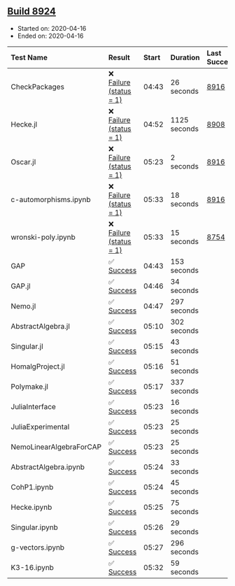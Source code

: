 ## [Build 8924](https://oscarci.mathematik.uni-kl.de/job/oscar/8924/)

* Started on: 2020-04-16
* Ended on: 2020-04-16

| Test Name    | Result | Start | Duration | Last Success | First Failure |
|:-------------|:-------|:------|:---------|:-------------|:--------------|
| CheckPackages | ❌ [Failure (status = 1)](https://oscarci.mathematik.uni-kl.de/job/oscar/8924/artifact/logs/build-8924/CheckPackages.log) | 04:43 | 26 seconds | [8916](https://oscarci.mathematik.uni-kl.de/job/oscar/8916/) | [8920](https://oscarci.mathematik.uni-kl.de/job/oscar/8920/) |
| Hecke.jl | ❌ [Failure (status = 1)](https://oscarci.mathematik.uni-kl.de/job/oscar/8924/artifact/logs/build-8924/Hecke.jl.log) | 04:52 | 1125 seconds | [8908](https://oscarci.mathematik.uni-kl.de/job/oscar/8908/) | [8909](https://oscarci.mathematik.uni-kl.de/job/oscar/8909/) |
| Oscar.jl | ❌ [Failure (status = 1)](https://oscarci.mathematik.uni-kl.de/job/oscar/8924/artifact/logs/build-8924/Oscar.jl.log) | 05:23 | 2 seconds | [8916](https://oscarci.mathematik.uni-kl.de/job/oscar/8916/) | [8920](https://oscarci.mathematik.uni-kl.de/job/oscar/8920/) |
| c-automorphisms.ipynb | ❌ [Failure (status = 1)](https://oscarci.mathematik.uni-kl.de/job/oscar/8924/artifact/logs/build-8924/c-automorphisms.ipynb.log) | 05:33 | 18 seconds | [8916](https://oscarci.mathematik.uni-kl.de/job/oscar/8916/) | [8920](https://oscarci.mathematik.uni-kl.de/job/oscar/8920/) |
| wronski-poly.ipynb | ❌ [Failure (status = 1)](https://oscarci.mathematik.uni-kl.de/job/oscar/8924/artifact/logs/build-8924/wronski-poly.ipynb.log) | 05:33 | 15 seconds | [8754](https://oscarci.mathematik.uni-kl.de/job/oscar/8754/) | [8755](https://oscarci.mathematik.uni-kl.de/job/oscar/8755/) |
| GAP | ✅ [Success](https://oscarci.mathematik.uni-kl.de/job/oscar/8924/artifact/logs/build-8924/GAP.log) | 04:43 | 153 seconds |  |  |
| GAP.jl | ✅ [Success](https://oscarci.mathematik.uni-kl.de/job/oscar/8924/artifact/logs/build-8924/GAP.jl.log) | 04:46 | 34 seconds |  |  |
| Nemo.jl | ✅ [Success](https://oscarci.mathematik.uni-kl.de/job/oscar/8924/artifact/logs/build-8924/Nemo.jl.log) | 04:47 | 297 seconds |  |  |
| AbstractAlgebra.jl | ✅ [Success](https://oscarci.mathematik.uni-kl.de/job/oscar/8924/artifact/logs/build-8924/AbstractAlgebra.jl.log) | 05:10 | 302 seconds |  |  |
| Singular.jl | ✅ [Success](https://oscarci.mathematik.uni-kl.de/job/oscar/8924/artifact/logs/build-8924/Singular.jl.log) | 05:15 | 43 seconds |  |  |
| HomalgProject.jl | ✅ [Success](https://oscarci.mathematik.uni-kl.de/job/oscar/8924/artifact/logs/build-8924/HomalgProject.jl.log) | 05:16 | 51 seconds |  |  |
| Polymake.jl | ✅ [Success](https://oscarci.mathematik.uni-kl.de/job/oscar/8924/artifact/logs/build-8924/Polymake.jl.log) | 05:17 | 337 seconds |  |  |
| JuliaInterface | ✅ [Success](https://oscarci.mathematik.uni-kl.de/job/oscar/8924/artifact/logs/build-8924/JuliaInterface.log) | 05:23 | 16 seconds |  |  |
| JuliaExperimental | ✅ [Success](https://oscarci.mathematik.uni-kl.de/job/oscar/8924/artifact/logs/build-8924/JuliaExperimental.log) | 05:23 | 25 seconds |  |  |
| NemoLinearAlgebraForCAP | ✅ [Success](https://oscarci.mathematik.uni-kl.de/job/oscar/8924/artifact/logs/build-8924/NemoLinearAlgebraForCAP.log) | 05:23 | 25 seconds |  |  |
| AbstractAlgebra.ipynb | ✅ [Success](https://oscarci.mathematik.uni-kl.de/job/oscar/8924/artifact/logs/build-8924/AbstractAlgebra.ipynb.log) | 05:24 | 33 seconds |  |  |
| CohP1.ipynb | ✅ [Success](https://oscarci.mathematik.uni-kl.de/job/oscar/8924/artifact/logs/build-8924/CohP1.ipynb.log) | 05:24 | 45 seconds |  |  |
| Hecke.ipynb | ✅ [Success](https://oscarci.mathematik.uni-kl.de/job/oscar/8924/artifact/logs/build-8924/Hecke.ipynb.log) | 05:25 | 75 seconds |  |  |
| Singular.ipynb | ✅ [Success](https://oscarci.mathematik.uni-kl.de/job/oscar/8924/artifact/logs/build-8924/Singular.ipynb.log) | 05:26 | 29 seconds |  |  |
| g-vectors.ipynb | ✅ [Success](https://oscarci.mathematik.uni-kl.de/job/oscar/8924/artifact/logs/build-8924/g-vectors.ipynb.log) | 05:27 | 296 seconds |  |  |
| K3-16.ipynb | ✅ [Success](https://oscarci.mathematik.uni-kl.de/job/oscar/8924/artifact/logs/build-8924/K3-16.ipynb.log) | 05:32 | 59 seconds |  |  |
